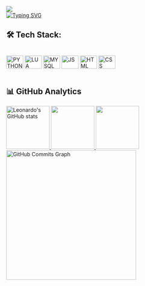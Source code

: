 ![](https://komarev.com/ghpvc/?username=leobalbo&label=VIEWS)<br>
[![Typing SVG](https://readme-typing-svg.herokuapp.com?font=orbitron&size=35&duration=4000&color=3382ed&center=true&vCenter=true&lines=Welcome+to+my+profile)](https://git.io/typing-svg)

## 🛠️ Tech Stack:
<div style="display: inline_block"><br>
 <img align="center" alt="PYTHON" height="35" width="45" src="https://cdn.jsdelivr.net/gh/devicons/devicon/icons/python/python-original.svg">
 <img align="center" alt="LUA" height="35" width="45" src="https://cdn.jsdelivr.net/gh/devicons/devicon/icons/lua/lua-original-wordmark.svg">
 <img align="center" alt="MYSQL" height="35" width="45" src="https://cdn.jsdelivr.net/gh/devicons/devicon/icons/mysql/mysql-original-wordmark.svg">
  <img align="center" alt="JS" height="35" width="45" src="https://cdn.jsdelivr.net/gh/devicons/devicon/icons/javascript/javascript-plain.svg">
 <img align="center" alt="HTML" height="35" width="45" src="https://cdn.jsdelivr.net/gh/devicons/devicon/icons/html5/html5-original.svg">
 <img align="center" alt="CSS" height="35" width="45" src="https://cdn.jsdelivr.net/gh/devicons/devicon/icons/css3/css3-original.svg">
</div><br>

## 📊 GitHub Analytics

<a href="http://www.github.com/leobalbo">
 <img height="115em" src="https://github-readme-stats.vercel.app/api?username=leobalbo&show_icons=true&hide=&count_private=true&title_color=3382ed&text_color=ffffff&icon_color=3382ed&bg_color=171717&hide_border=true&show_icons=true" alt="Leonardo's GitHub stats" />
  <img height="115em" src="https://github-readme-stats.vercel.app/api/top-langs/?username=leobalbo&layout=compact&title_color=3382ed&text_color=ffffff&icon_color=3382ed&bg_color=171717&hide_border=true&locale=en&custom_title=Top%20%Languages"/>
  <img height="115em" src="https://github-readme-streak-stats.herokuapp.com/?user=leobalbo&stroke=ffffff&background=171717&ring=3382ed&fire=3382ed&currStreakNum=ffffff&currStreakLabel=3382ed&sideNums=ffffff&sideLabels=ffffff&dates=ffffff&hide_border=true" />
</a>

<a href="http://www.github.com/leobalbo">
 <img height="345em" src="https://github-readme-activity-graph.vercel.app/graph?username=leobalbo&bg_color=171717&color=ffffff&line=3382ed&point=ffffff&area_color=171717&area=true&hide_border=true&custom_title=GitHub%20Commits%20Graph" alt="GitHub Commits Graph" /><br>
</a>
